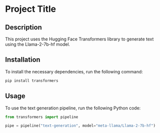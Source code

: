 # Project Title

## Description

This project uses the Hugging Face Transformers library to generate text using the Llama-2-7b-hf model.

## Installation

To install the necessary dependencies, run the following command:

```bash
pip install transformers
```

## Usage

To use the text generation pipeline, run the following Python code:

```python
from transformers import pipeline

pipe = pipeline("text-generation", model="meta-llama/Llama-2-7b-hf")
```
